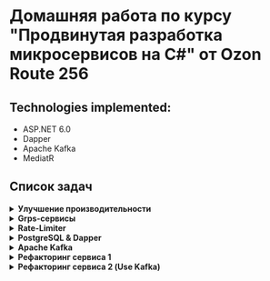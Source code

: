 # Домашняя работа по курсу "Продвинутая разработка микросервисов на C#" от Ozon Route 256 
## Technologies implemented: 
- ASP.NET 6.0
- Dapper
- Apache Kafka
- MediatR
## Список задач
<details>
   <summary><b>Улучшение производительности</b></summary>

**Задание**

Ускорить метод Process и показать ускорение с помощью бенчмарка

**Условия**
 - Время на выполнение 3 часа
 - Бизнес смысл:
    - Получает список товаров(ItemDto)
    - Группирует по размеру используя метод GetSizeType
    - Сохраняет сгруппированные товары в SaveBySize
    - Определяет какие товары подходят для главной странице
    - Сохраняет выбранные товары
 - Ограничения:
    - нельзя менять бизнесовый смысл методов/объектов, т.е. методы ConvertItems, 
GetSizeType, SaveBySize, IsForMainPage, SendItemsForMainPage - должны остаться и бизнесово выполнять свою задачу(их интерфейс менять допускается) 
    - Так же допускает менять структуру классов, сохраняя их ответственность,
 запрещается менять _dataFromExternalService и объект ItemDto

**Результаты**

   ![До](/assets/homework1Issue.png)
   
   ![После](/assets/homework1IssueResult.png)

**Ссылки**

[homework-1](/homework-1)


</details>

<details>
   <summary><b>Grps-сервисы</b></summary>

**Задание**

Необходимо разработать два сервиса.

**Условия**
- Время на выполнение: 20 часов
1. Сервис-эмулятор погодных датчиков.
   - Сервис должен генерировать события от минимум двух погодных датчиков (можно больше) уличного и датчика внутри помещения
	- В событии от датчиков должны быть данные по текущей температуре, влажности и содержанию CO2. Желательно учесть, что уровень CO2 на уличном датчике обычно +- одинаковый, в отличии от датчиков, находящихся в помещениях.
	 - Должен реализовывать Grpc-сервис, который в потоковом режиме будет возвращать события из датчиков.
	 - Должен реализовывать REST-метод, который возвращает текущие параметры каждого датчика. Например, сейчас нужно прямо узнать какие последние данные были на датчике.
	- Интервал генерации событий вынести в настройки.
	- Интервал не должен превышать 2 секунд. Т.е. события должны генерироваться хотя бы одно в 2 секунды по каждому датчику.
	- Не стоит выставлять и слишком маленький интервал - минимальное значение 100мс.


2. Сервис-клиент обработки событий от сервиса-эмулятора погодных датчиков
   - Должен уметь подписывается на получение данных от конкретного датчика или группы датчиков.
   - Должен уметь отписываться от получения информации по одному или всем датчикам.
   - Должен взаимодействовать с сервисом-эмулятором через полнодуплексный grpc stream.
   - Должен уметь переподнимать поток, если вдруг происходит разрыв связи. Например, если сервис-эмулятор остановлен, то необходимо пробовать подключаться с нему, до победного. Плюсом будет использование более сложного алгоритма ожидания, чем простой Delay.
	
- Должен оперативно аггрегировать информацию в следующих разрезах:
	1. Средняя температура по каждому датчику за 1 минуту.
	2. Средняя влажность по каждому датчику за 1 минуту.
	3. Максимальное и минимальное содержание CO2 по каждому датчику за 1 минуту.
		
- Должен иметь ручки, для чтения агрегированных данных в разрезе указанного интервала. Например, я хочу получить среднюю температуру за 10 минут начиная с 13:44. Значит ручка должна вытащить уже сагрегированные данные по 1 минуте, и посчитать из них среднюю за 10 минут.
- Должен иметь настройку для изменения интервала аггрегации. Если нужно аггрегировать не за 1 минуту, а за 10 минут.
- Должен иметь ручку для диагностики, которая выводит все сохраненные данные по каждому датчику.
	
- При разработке не использовать никаких внешних источников данных (БД,редис и т.п.).
- Все данные хранить в оперативной памяти. Данные должны быть доступны только на время работы сервиса.
- Допускается расширить функциональность сервисов по своему усмотрению, но минимальный набор требований должен быть выполнен обязательно.
- Критерии корректно выполнения задания:
	1. Все ручки реализованы
	2. Сервис-эмулятор генерирует события, а сервис-клиент эти события получает и обрабатывает
	3. На каждый запрос в ручку сервиса клиента - мы получаем корректно рассчитанный ответ.
	4. Код должен быть написан чисто, разделен на логические блоки. Желательно использовать стандартные настройки code style в райдере.	
	5. Клиент всегда может восстановить связь с сервисом-эмулятором.

**Ссылки**

[homework-2](/homework-2)
</details>

<details>
   <summary><b>Rate-Limiter</b></summary>

**Задание**

Необходимо реализовать rate-limiter (алгоритм fixed window) для web api в .net core приложении

**Настройки**
- количество одновременных запросов
- период времени
задаются глобально для всего приложения, при этом есть возможность:
   - переопределить параметры на методах в контроллере;
   - задать индивидуальные настройки для потребителей.
   - Клиенты идентифицируются по IP.
- В случае превышения лимита, клиент должен получить HTTP ошибку 429.
- В случае внешнего хранения не забыть про то, что внешние системы бывают недоступны и это не повод для сервиса работать совсем без каких-либо лимитов.

**Ссылки**

[homework-3](/homework-3)
</details>

<details>
   <summary><b>PostgreSQL & Dapper</b></summary>

**Задание**

Необходимо создать сервис с подключенной БД.

**Условия**
 - Вся работа с БД должна осуществляться через dapper
- Сервис должен уметь сохранять массивы заказов. Заказ состоит из следующих атрибутов
   - Id - guid
   - Идентификатор клиента(long)
   - Дата создания заказа (datetime)
   - Дата Выдачи заказа (datetime)
   - Статус заказа (New, InProgress, Pending)
   - Список товаров - (Массив из товаров(Id товара(long), Колличество(int)))
   - Id Склада отгрузки (long)
- Заказы нужно сохранять в партиционированную таблицу(партиционирование по складу отгрузки)
- Должен быть реализован метод умеющий искать заказы по складу отгрузки, статусу и диапазону дат
- Метод поиска должен возвращать результаты в виде потока данных(то есть нужно уметь читать данные частями через итератор, а не все сразу)
- Скрипт создания схемы бд должен быть просто в виде sql файла, не нужно делать механизм накатки миграций

**Ссылки**

[homework-4](/homework-4)
</details>

<details>
   <summary><b>Apache Kafka</b></summary>
   
**Задание**

   Реализовать батчевый kafka-консьюмер, который считывает N сообщений из топика и отдаёт их на обработку делегату обработчику void ProcessMessage<TKey, TValue>(IReadOnlyCollection<Message<TKey, TValue>> message) , который принимает на вход массив сообщений из топика.

- Важно предусмотреть:
   - Корректную обработку ошибок
   - Правильное сохранение оффсета в рамках партиции

- Задание со звёздочкой: 
   - реализовать exactly-once / идемпотентную обработку сообщений из топика с помощью редиса в качестве хранилища

**Ссылки**

[homework-5](/homework-5)
</details>

<details>
   <summary><b>Рефакторинг сервиса 1</b></summary>

**Проблема**

Вашему коллеге поставили задачу реализовать сервис поиска фильмов в котором вместе играют два актера.

У сервиса есть один метод API: 'POST /ActorsMatch', который на вход принимает Json:

```json
{
    "Actor1":"Keanu Reeves",             // Обязательный парамерт
    "Actor2": "Winona Ryder",            // Обязательный парамерт
    "MoviesOnly": true,                  // Необязательный параметр
}
```
Где
- Actor1 - первый актер
- Actor2 - второй актер
- MoviesOnly - вернуть только фильмы, то есть не озвучка и не телешоу

Пример ответа json:
```json
[
    "Destination Wedding",
    "The Private Lives of Pippa Lee",
    "A Scanner Darkly",
    "Bram Stoker's Dracula"
]
```
- Данные необходимо брать из https://imdb-api.com, для этого нужно там зарегистироваться и получить api_key. На бесплатном плане можно делать до 100 запросов в день.
 - Ваш коллега перед уходом в отпуск успел реализовать логику поиска совместных фильмов, а также закешировал запросы поиска ID актера по его имени в БД actorsdb, которая содержит всего одну таблиц actors

```sql
create table actors
(
  name     varchar(100) not null,
  actor_id varchar(100) not null
);
```
В этой таблице хранятся имя актера и его идентификатор.

 - Вам необходимо:
   - Отрефакторить код согласно принципам чистой архитектуры
   - Доработать недостающую функциональность
   - Сделать поиск с учетом фильтра MoviesOnly (для этого нужно выбирать только те фильмы, у которых Role это "Actress" или "Actor"

**Ссылки**

[homework-6](/homework-6)
</details>

<details>
   <summary><b>Рефакторинг сервиса 2 (Use Kafka)</b></summary>

**Проблема**
- Ваша кафка нестабильна, иногда запись в нее заканчивается ошибкой.
- Но вам необходиом обеспечить 100% запись ваших событий в Кафку.

**Решение**

Чтобы обеспечить транзакционность записи, необходимо реализовать на проекте паттерн [TransactionalOutbox](https://microservices.io/patterns/data/transactional-outbox.html)

Для этого:
* Создаете в БД отдельную таблицу payment_outbox
* В коде, который раньше слушал доменные события и отправлял сообщения в Кафку делаете запись в эту таблицу
* Создаете отдельный BackgroundWorker, который опрашивает эту таблицу на наличие новых сообщений (период опроса на ваше усмотрение, можно вынести в конфиг)
* Каждое сообщение он пытается записать в Кафку
* Если успех, то удаляет сообщение из таблицы
* Если неудача, то оставляет сообщение в таблице, но увеличивает значение количества попыток отправки
* Пытается делать отправку, пока количество попыток не превысит какой-то лимит (на ваше усмотрение)

**Ссылки**

[homework-7](/homework-7)
</details>